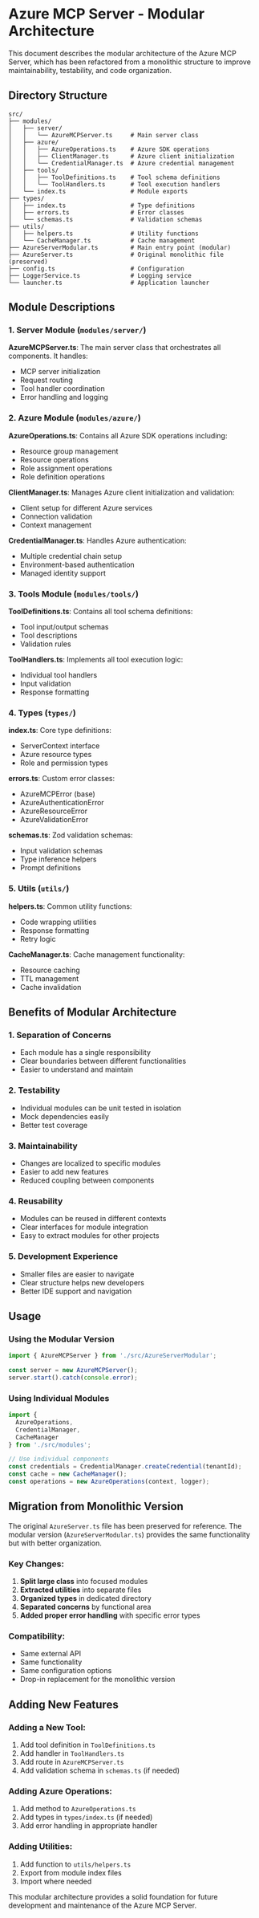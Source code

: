 # Azure MCP Server - Modular Architecture

This document describes the modular architecture of the Azure MCP Server, which has been refactored from a monolithic structure to improve maintainability, testability, and code organization.

## Directory Structure

```
src/
├── modules/
│   ├── server/
│   │   └── AzureMCPServer.ts     # Main server class
│   ├── azure/
│   │   ├── AzureOperations.ts    # Azure SDK operations
│   │   ├── ClientManager.ts      # Azure client initialization
│   │   └── CredentialManager.ts  # Azure credential management
│   ├── tools/
│   │   ├── ToolDefinitions.ts    # Tool schema definitions
│   │   └── ToolHandlers.ts       # Tool execution handlers
│   └── index.ts                  # Module exports
├── types/
│   ├── index.ts                  # Type definitions
│   ├── errors.ts                 # Error classes
│   └── schemas.ts                # Validation schemas
├── utils/
│   ├── helpers.ts                # Utility functions
│   └── CacheManager.ts           # Cache management
├── AzureServerModular.ts         # Main entry point (modular)
├── AzureServer.ts                # Original monolithic file (preserved)
├── config.ts                     # Configuration
├── LoggerService.ts              # Logging service
└── launcher.ts                   # Application launcher
```

## Module Descriptions

### 1. Server Module (`modules/server/`)

**AzureMCPServer.ts**: The main server class that orchestrates all components. It handles:
- MCP server initialization
- Request routing
- Tool handler coordination
- Error handling and logging

### 2. Azure Module (`modules/azure/`)

**AzureOperations.ts**: Contains all Azure SDK operations including:
- Resource group management
- Resource operations
- Role assignment operations
- Role definition operations

**ClientManager.ts**: Manages Azure client initialization and validation:
- Client setup for different Azure services
- Connection validation
- Context management

**CredentialManager.ts**: Handles Azure authentication:
- Multiple credential chain setup
- Environment-based authentication
- Managed identity support

### 3. Tools Module (`modules/tools/`)

**ToolDefinitions.ts**: Contains all tool schema definitions:
- Tool input/output schemas
- Tool descriptions
- Validation rules

**ToolHandlers.ts**: Implements all tool execution logic:
- Individual tool handlers
- Input validation
- Response formatting

### 4. Types (`types/`)

**index.ts**: Core type definitions:
- ServerContext interface
- Azure resource types
- Role and permission types

**errors.ts**: Custom error classes:
- AzureMCPError (base)
- AzureAuthenticationError
- AzureResourceError
- AzureValidationError

**schemas.ts**: Zod validation schemas:
- Input validation schemas
- Type inference helpers
- Prompt definitions

### 5. Utils (`utils/`)

**helpers.ts**: Common utility functions:
- Code wrapping utilities
- Response formatting
- Retry logic

**CacheManager.ts**: Cache management functionality:
- Resource caching
- TTL management
- Cache invalidation

## Benefits of Modular Architecture

### 1. **Separation of Concerns**
- Each module has a single responsibility
- Clear boundaries between different functionalities
- Easier to understand and maintain

### 2. **Testability**
- Individual modules can be unit tested in isolation
- Mock dependencies easily
- Better test coverage

### 3. **Maintainability**
- Changes are localized to specific modules
- Easier to add new features
- Reduced coupling between components

### 4. **Reusability**
- Modules can be reused in different contexts
- Clear interfaces for module integration
- Easy to extract modules for other projects

### 5. **Development Experience**
- Smaller files are easier to navigate
- Clear structure helps new developers
- Better IDE support and navigation

## Usage

### Using the Modular Version

```typescript
import { AzureMCPServer } from './src/AzureServerModular';

const server = new AzureMCPServer();
server.start().catch(console.error);
```

### Using Individual Modules

```typescript
import { 
  AzureOperations, 
  CredentialManager, 
  CacheManager 
} from './src/modules';

// Use individual components
const credentials = CredentialManager.createCredential(tenantId);
const cache = new CacheManager();
const operations = new AzureOperations(context, logger);
```

## Migration from Monolithic Version

The original `AzureServer.ts` file has been preserved for reference. The modular version (`AzureServerModular.ts`) provides the same functionality but with better organization.

### Key Changes:
1. **Split large class** into focused modules
2. **Extracted utilities** into separate files
3. **Organized types** in dedicated directory
4. **Separated concerns** by functional area
5. **Added proper error handling** with specific error types

### Compatibility:
- Same external API
- Same functionality
- Same configuration options
- Drop-in replacement for the monolithic version

## Adding New Features

### Adding a New Tool:
1. Add tool definition in `ToolDefinitions.ts`
2. Add handler in `ToolHandlers.ts`
3. Add route in `AzureMCPServer.ts`
4. Add validation schema in `schemas.ts` (if needed)

### Adding Azure Operations:
1. Add method to `AzureOperations.ts`
2. Add types in `types/index.ts` (if needed)
3. Add error handling in appropriate handler

### Adding Utilities:
1. Add function to `utils/helpers.ts`
2. Export from module index files
3. Import where needed

This modular architecture provides a solid foundation for future development and maintenance of the Azure MCP Server.
